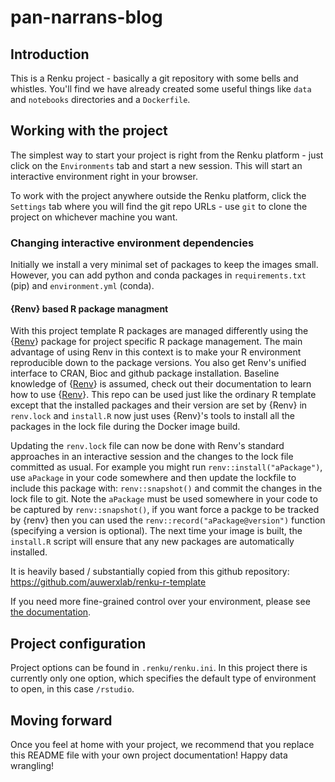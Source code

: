 # pan-narrans-blog

## Introduction

This is a Renku project - basically a git repository with some
bells and whistles. You'll find we have already created some
useful things like `data` and `notebooks` directories and
a `Dockerfile`.

## Working with the project

The simplest way to start your project is right from the Renku
platform - just click on the `Environments` tab and start a new session.
This will start an interactive environment right in your browser.

To work with the project anywhere outside the Renku platform,
click the `Settings` tab where you will find the
git repo URLs - use `git` to clone the project on whichever machine you want.

### Changing interactive environment dependencies

Initially we install a very minimal set of packages to keep the images small.
However, you can add python and conda packages in `requirements.txt` (pip)  and `environment.yml` (conda). 

#### {Renv} based R package managment

With this project template R packages are managed differently using the {[Renv](https://rstudio.github.io/renv/articles/renv.html)} package for project specific R package management.
The main advantage of using Renv in this context is to make your R environment reproducible down to the package versions. 
You also get Renv's unified interface to CRAN, Bioc and github package installation.
Baseline knowledge of {[Renv](https://rstudio.github.io/renv/articles/renv.html)} is assumed, check out their documentation to learn how to use {[Renv](https://rstudio.github.io/renv/articles/renv.html)}.
This repo can be used just like the ordinary R template except that the installed packages and their version are set by {Renv} in `renv.lock` and `install.R` now just uses {Renv}'s tools to install all the packages in the lock file during the Docker image build.

Updating the `renv.lock` file can now be done with Renv's standard approaches in an interactive session and the changes to the lock file committed as usual.
For example you might run `renv::install("aPackage")`, use `aPackage` in your code somewhere and then update the lockfile to include this package with: `renv::snapshot()` and commit the changes in the lock file to git.
Note the `aPackage` must be used somewhere in your code to be captured by `renv::snapshot()`, if you want force a packge to be tracked by {renv} then you can used the `renv::record("aPackage@version")` function (specifying a version is optional).
The next time your image is built, the `install.R` script will ensure that any new packages are automatically installed.

It is heavily based / substantially copied from this github repository: https://github.com/auwerxlab/renku-r-template

If you need more fine-grained control over your environment, please see [the documentation](https://renku.readthedocs.io/en/latest/user/advanced_interfaces.html#dockerfile-modifications).

## Project configuration

Project options can be found in `.renku/renku.ini`. In this
project there is currently only one option, which specifies
the default type of environment to open, in this case `/rstudio`.

## Moving forward

Once you feel at home with your project, we recommend that you replace
this README file with your own project documentation! Happy data wrangling!
